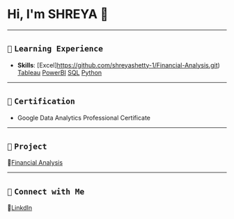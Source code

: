 # Hi, I'm SHREYA 👋  
---

## `📘` **`Learning Experience`**

- **Skills**:
[Excel]https://github.com/shreyashetty-1/Financial-Analysis.git) [Tableau](https://public.tableau.com/app/profile/shreyashetty./vizzes) [PowerBI](https://github.com/shreyashetty-1/PowerBI-.git) [SQL](https://github.com/shreyashetty-1/SQL.git) [Python](https://github.com/shreyashetty-1/Python.git)

 ---
 
## `📜` **`Certification`**
- Google Data Analytics Professional Certificate

---

## `📂` **`Project`**                            
🔗[Financial Analysis](https://github.com/shreyashetty-1/Financial-Analysis.git)                      

   ---

## `📧` **`Connect with Me`** 
🔗[LinkdIn](https://www.linkedin.com/in/shreya-shetty-070037245/)



